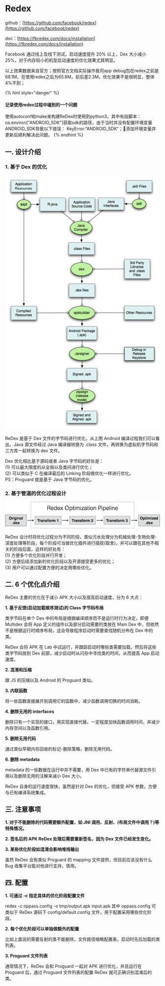 # Redex

github：[https://github.com/facebook/redex](https://github.com/facebook/redex)

doc：[https://fbredex.com/docs/installation](https://fbredex.com/docs/installation)

Facebook 通过线上及线下测试，启动速度提升 20% 以上，Dex 大小减小 25%，对于内存较小的机型启动速度的优化效果尤其明显。

以上效果数据来自官方；按照官方文档实际操作我司app debug包在redex之前是68.1M，在使用redex之后为65.8M，前后差2.3M，优化效果不是很明显，整体4%不到；

{% hint style="danger" %}
#### 记录使用redex过程中碰到的一个问题

使用autoconf和make来构建ReDex时使用到python3，其中有段脚本：os.environ\["ANDROID\_SDK"]获取sdk的路径，由于当时并没有配置环境变量ANDROID\_SDK导致以下错误： KeyError:“ANDROID\_SDK”；添加环境变量并更新后顺利解决此问题。
{% endhint %}

## 一. 设计介绍

### **1. 基于 Dex 的优化**

![](<../.gitbook/assets/image (25).png>)

ReDex 是基于 Dex 文件的字节码进行优化，从上图 Android 编译过程我们可以看出，Java 源文件经过 Java 编译器转换为 .class 文件，再转换为虚拟机字节码和三方库一起转换为 dex 文件。

Dex 优化相比基于源码或者 Java 字节码的好处是：\
(1) 可以最大限度的从全局以及类间进行优化；\
(2) 可以类似于 C 在编译最后的 Linking 阶段做优化一样进行优化。\
PS：Proguard 就是基于 Java 字节码的优化。

### **2. 基于管道的优化过程设计**

![](<../.gitbook/assets/image (47).png>)

ReDex 设计时将优化过程分为不同阶段，类似污水处理分为机械处理-生物处理-深度处理等阶段，每个阶段可当做优化插件进行插拔(取舍)，并可以跟在其他不相关的阶段后面，这样的好处有：\
(1) 方便多个优化阶段并行开发；\
(2) 方便后续添加新的优化阶段以及开源接受更多的优化；\
(3) 用户可以通过配置方便的决定用哪些优化。

## 二. 6 个优化点介绍

ReDex 主要的优化在于减小 APK 大小以及提高启动速度，分为 6 大点：

**1. 基于反馈(启动加载顺序测试)的 Class 字节码布局**

类字节码在单个 Dex 中的布局是根据编译顺序而不是运行时行为决定，即便 Multidex 会将 App 定义的组件以及部分启动需要的类放在 Main Dex 中，但依然不是根据运行时顺序布局，这会导致程序启动时需要查找随机分布在 Dex 中的类。

ReDex 会将 APK 在 Lab 中试运行，并跟踪启动时哪些类需要加载，然后将这些类字节码放到 Dex 前部，减少启动时从闪存中寻找类的时间，从而提高 App 启动速度。

**2. 混淆和压缩**

跟 JS 的压缩以及 Android 的 Proguard 类似。

**3. 内联函数**

将一些函数直接展开到调用它的函数中，减少函数调用切换的时间消耗。

**4. 删除无用的 interfaces**

删除只有一个实现的接口，用实现直接代替。一定程度加快函数调用时间，并减少内存空间以及函数引用。

**5. 删除无用代码**

通过类似早期内存回收的标记-删除策略，删除无用代码。

**6. 删除 metadata**

metadata 的一些数据在运行中并不需要，用 Dex 中已有的字符串代替源文件引用以及删除无用的注解来减小 Dex 大小。

ReDex 自身的运行速度很快，虽然是针对 Dex 的优化，但接受 APK 参数，方便与已有编译系统集成。

## 三. 注意事项

**1. 对于不能删除的代码需要额外配置，如 JNI 调用、反射、(布局文件中调用？)等特殊情况。**

**2. 签名后的 APK ReDex 处理后需要重新签名，因为 Dex 文件已经发生变化。**

**3. 某些优化阶段如混淆会影响堆栈输出**

虽然 ReDex 会有类似 Proguard 的 mapping 文件提供，但目前应该没有什么 Bug 收集平台能对他进行支持，慎用。

## 四. 配置

**1. 可通过 -c 指定具体的优化阶段配置文件**

redex -c oppass.config -o tmp/output.apk input.apk 其中 oppass.config 可类似于 ReDex 源码下 config/default.config 文件，用于配置采用哪些优化阶段。

**2. 每个优化阶段可以单独做额外的配置**

比如上面说的需要反射的类不能删除，文件路径缩略配置表，启动时先后加载的类列表。

**3. Proguard 文件列表**

通常情况下，ReDex 会和 Proguard 一起对 APK 进行优化，并且运行在 Proguard 后，通过 Proguard 文件列表的配置 ReDex 就可正确识别混淆后的类。

